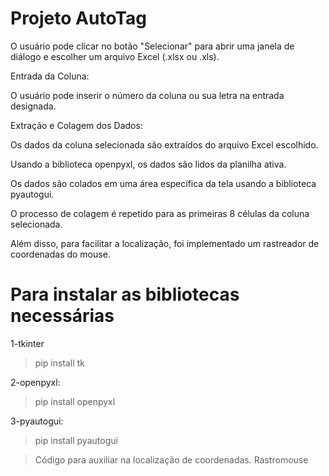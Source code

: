 # Projeto AutoTag

O usuário pode clicar no botão "Selecionar" para abrir uma janela de diálogo e escolher um arquivo Excel (.xlsx ou .xls).

Entrada da Coluna:

O usuário pode inserir o número da coluna ou sua letra na entrada designada.

Extração e Colagem dos Dados:

Os dados da coluna selecionada são extraídos do arquivo Excel escolhido.

Usando a biblioteca openpyxl, os dados são lidos da planilha ativa.

Os dados são colados em uma área específica da tela usando a biblioteca pyautogui.

O processo de colagem é repetido para as primeiras 8 células da coluna selecionada.

Além disso, para facilitar a localização, foi implementado um rastreador de coordenadas do mouse. 

# Para instalar as bibliotecas necessárias

1-tkinter
>pip install tk

2-openpyxl:
>pip install openpyxl

3-pyautogui:
>pip install pyautogui

>Código para auxiliar na localização de coordenadas.
>Rastromouse




